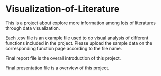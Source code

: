 # Visualization-of-Literature

This is a project about explore more information among lots of literatures through data visualization.

Each .csv file is an example file used to do visual analysis of different functions included in the project. Please upload the sample data on the corresponding function page according to the file name.

Final report file is the overall introduction of this project.

Final presentation file is a overview of this project.
